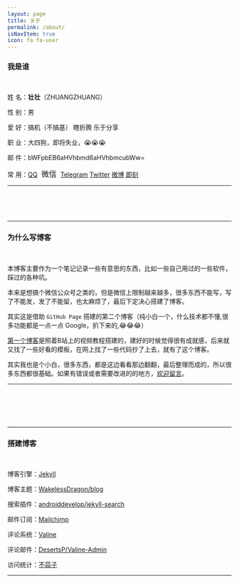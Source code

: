 ```yaml
---
layout: page
title: 关于
permalink: /about/
isNavItem: true
icon: fa fa-user
---
```

### 我是谁

<br/>

姓        名：**壮壮**（ZHUANGZHUANG）

性        别：男

爱        好：搞机（不搞基） 瞎折腾  乐于分享

职        业：大四狗，即将失业，😭😭😭

邮        件：bWFpbEB6aHVhbmd6aHVhbmcubWw=

常        用：[QQ](mqq://im/chat?chat_type=wpa&uin=2474745326&version=1&src_type=web)  <a class="btn btn-pop">微信</a> [Telegram](https://t.me/YDZ123456) [Twitter](https://twitter.com/YRJYJQ) [微博](https://m.weibo.cn/u/5367293800) [即刻](http://m.okjike.com/user/657C65E4-3417-4DEE-9965-71A22265973A)  

---

<br/><br/><br/>







---

### 为什么写博客

<br/>

本博客主要作为一个笔记记录一些有意思的东西，比如一些自己用过的一些软件，踩过的各种坑。

本来是想搞个微信公众号之类的，但是微信上限制越来越多，很多东西不能写，写了不能发，发了不能留，也太麻烦了，最后下定决心搭建了博客。

其实这是借助 `GitHub Page` 搭建的第二个博客（纯小白一个，什么技术都不懂,很多功能都是一点一点 Google，扒下来的,😂😂😂）

[第一个博客](https://ydzydzydz.github.io)是照着B站上的视频教程搭建的，建好的时候觉得很有成就感，后来就又找了一些好看的模板，在网上找了一些代码抄了上去，就有了这个博客。

其实我也是个小白，很多东西，都是这边看看那边翻翻，最后整理而成的，所以很多东西都很基础。如果有错误或者需要改进的的地方，[欢迎留言](/messages)。

---

<br/><br/><br/><br/>

---

### 搭建博客

<br/>


博客引擎：[Jekyll](https://jekyllrb.com/)

博客主题：[WakelessDragon/blog](https://github.com/WakelessDragon/blog)

搜索插件：[androiddevelop/jekyll-search](https://github.com/androiddevelop/jekyll-search)

邮件订阅：[Mailchimp](https://mailchimp.com/)

评论系统：[Valine](https://valine.js.org/)

评论邮件：[DesertsP/Valine-Admin](https://github.com/DesertsP/Valine-Admin)

访问统计：[不蒜子](https://busuanzi.ibruce.info/)

---

<br/><br/><br/><br/>


<script src="//code.jquery.com/jquery-1.11.1.min.js"></script>


  <div class="pop">
    <img src='https://ydzydzydz.github.io/images/weixin.png' />
    <span class="btn close"></span>
  </div>


<style>

.btn{
  display: inner-block;
  padding: 5px;
  border-radius: 1px;
  cursor: pointer;
  font-size: 17px;
}
.pop{
  width: 200px;
  height: 200px;
  position: absolute;
  top: 50%;
  left: 50%;
  transform:  translate(-50%,-50%);
  display: none;
  padding: 10px;
}

img {
    width: 200px;
}

</style>


<script>
var pop = $('.pop');
$('.btn-pop').on('click', function(e){
  e.stopPropagation();  
  pop.show();
});

$('.close').on('click', function(){
  pop.hide();
});
$(document).click(function(e){
  if(!pop.is(e.target) && pop.has(e.target).length === 0){
    pop.hide();
  }
});
</script>
